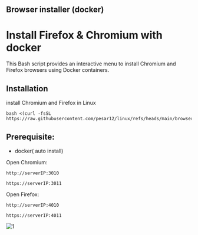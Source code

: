 ## Browser installer (docker)

# Install Firefox & Chromium with docker

This Bash script provides an interactive menu to install Chromium and Firefox browsers using Docker containers.

## Installation

install Chromium and Firefox in Linux

```
bash <(curl -fsSL https://raw.githubusercontent.com/pesar12/linux/refs/heads/main/browser.sh)
```
## Prerequisite: 
- docker( auto install)


Open Chromium:

``
http://serverIP:3010
``

``
https://serverIP:3011
``

Open Firefox:

``
http://serverIP:4010
``

``
https://serverIP:4011
``

![1](https://raw.githubusercontent.com/Ptechgithub/linux/main/media/1.jpg)
